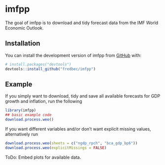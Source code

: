 
<!-- README.md is generated from README.Rmd. Please edit that file -->

# imfpp

<!-- badges: start -->
<!-- badges: end -->

The goal of imfpp is to download and tidy forecast data from the IMF
World Economic Outlook.

## Installation

You can install the development version of imfpp from
[GitHub](https://github.com/) with:

``` r
# install.packages("devtools")
devtools::install_github("fredbec/imfpp")
```

## Example

If you simply want to download, tidy and save all available forecasts
for GDP growth and inflation, run the following

``` r
library(imfpp)
## basic example code
download.process.weo()
```

If you want different variables and/or don’t want explicit missing
values, alternatively run

``` r
download.process.weo(sheets = c("ngdp_rpch", "bca_gdp_bp6"))
download.process.weo(explicitMissings = FALSE)
```

ToDo: Embed plots for available data.

